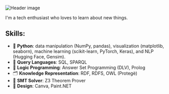 ![Header image](https://github.com/AlessandroGhiotto/AlessandroGhiotto/blob/main/profile-banner.png)


I'm a tech enthusiast who loves to learn about new things.

## Skills:
- 🐍 **Python**: data manipulation (NumPy, pandas), visualization (matplotlib, seaborn), machine learning (scikit-learn, PyTorch, Keras), and NLP (Hugging Face, Gensim).
- 🔎 **Query Languages**: SQL, SPARQL
- 🧠 **Logic Programming**: Answer Set Programming (DLV), Prolog
- 🗂️ **Knowledge Representation**: RDF, RDFS, OWL (Protegè)
- 🔧 **SMT Solver**: Z3 Theorem Prover
- 🎨 **Design**: Canva, Paint.NET

<!-- ## Interests: - 🐎 Horses, 🌿 Vegetable gardening -->

<!-- 
### Skills:

![Python](https://img.shields.io/badge/-Python-05122A?style=flat&logo=python)&nbsp;
![Answer Set Programming](https://img.shields.io/badge/-ASP-05122A?style=flat)&nbsp;
![Prolog](https://img.shields.io/badge/-Prolog-05122A?style=flat)&nbsp;
![RDF](https://img.shields.io/badge/-RDF-05122A?style=flat)&nbsp;
![OWL](https://img.shields.io/badge/-OWL-05122A?style=flat)&nbsp;
![SQL](https://img.shields.io/badge/-SQL-05122A?style=flat&logo=sql)&nbsp;
![SPARQL](https://img.shields.io/badge/-SPARQL-05122A?style=flat)&nbsp;
![Z3](https://img.shields.io/badge/-Z3-05122A?style=flat)&nbsp;
![Canva](https://img.shields.io/badge/-Canva-05122A?style=flat&logo=canva)&nbsp;
![Paint.NET](https://img.shields.io/badge/-Paint.NET-05122A?style=flat)

### Python Libraries:

![Numpy](https://img.shields.io/badge/-Numpy-05122A?style=flat&logo=numpy)&nbsp;
![Pandas](https://img.shields.io/badge/-Pandas-05122A?style=flat&logo=pandas)&nbsp;
![Matplotlib](https://img.shields.io/badge/-Matplotlib-05122A?style=flat)&nbsp;
![Seaborn](https://img.shields.io/badge/-Seaborn-05122A?style=flat)&nbsp;
![Scikit-learn](https://img.shields.io/badge/-Scikit--learn-05122A?style=flat)&nbsp;
![PyTorch](https://img.shields.io/badge/-PyTorch-05122A?style=flat&logo=pytorch)&nbsp;
![Keras](https://img.shields.io/badge/-Keras-05122A?style=flat&logo=keras)&nbsp;
![HuggingFace](https://img.shields.io/badge/-HuggingFace-05122A?style=flat)&nbsp;
![Gensim](https://img.shields.io/badge/-Gensim-05122A?style=flat)
-->
